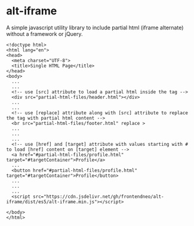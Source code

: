 # alt-iframe
A simple javascript utility library to include partial html (iframe alternate) without a framework or jQuery.

    <!doctype html>
    <html lang="en">
    <head>
      <meta charset="UTF-8">
      <title>Single HTML Page</title>
    </head>
    <body>
      ...
      ...
      <!-- use [src] attribute to load a partial html inside the tag -->
      <div src="partial-html-files/header.html"></div>
      ...
      ...
      <!-- use [replace] attribute along with [src] attribute to replace the tag with partial html content -->
      <br src="partial-html-files/footer.html" replace >
      ...
      ...
      ...
      <!-- use [href] and [target] attribute with values starting with # to load [href] content on [target] element -->
      <a href="#partial-html-files/profile.html" target="#targetContainer">Profile</a>
      ...
      <button href="#partial-html-files/profile.html" target="#targetContainer">Profile</button>
      ...
      ...
      ...
      <script src="https://cdn.jsdelivr.net/gh/frontendneo/alt-iframe/dist/es5/alt-iframe.min.js"></script>

    </body>
    </html>